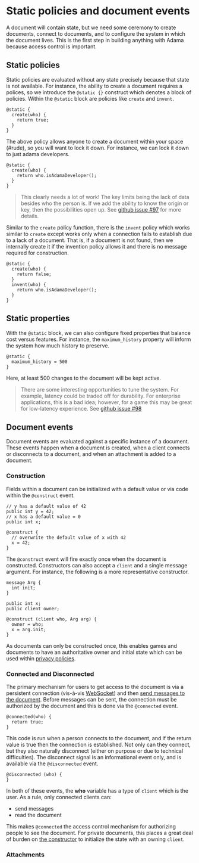 # Static policies and document events

A document will contain state, but we need some ceremony to create documents, connect to documents, and to configure the system in which the document lives. This is the first step in building anything with Adama because access control is important.

## Static policies

Static policies are evaluated without any state precisely because that state is not available. For instance, the ability to create a document requires a polices, so we introduce the ```@static {}``` construct which denotes a block of policies. Within the ```@static``` block are policies like ```create``` and ```invent```.

```adama
@static {
  create(who) {
    return true;
  }
}
```

The above policy allows anyone to create a document within your space (#rude), so you will want to lock it down. For instance, we can lock it down to just adama developers.

```adama
@static {
  create(who) {
    return who.isAdamaDeveloper();
  }
}
```

> This clearly needs a lot of work! The key limits being the lack of data besides who the person is.
> If we add the ability to know the origin or key, then the possibilities open up.
> See [github issue #97](https://github.com/mathgladiator/adama-lang/issues/97) for more details.

Similar to the ```create``` policy function, there is the ```invent``` policy which works similar to ```create``` except works only when a connection fails to establish due to a lack of a document.
That is, if a document is not found, then we internally create it if the invention policy allows it and there is no message required for construction.

```adama
@static {
  create(who) {
    return false;
  }
  invent(who) {
    return who.isAdamaDeveloper();
  }
}
```

## Static properties

With the ```@static``` block, we can also configure fixed properties that balance cost versus features. For instance, the ```maximum_history``` property will inform the system how much history to preserve.

```adama
@static {
  maximum_history = 500
}
```

Here, at least 500 changes to the document will be kept active.

> There are some interesting opportunities to tune the system.
> For example, latency could be traded off for durability.
> For enterprise applications, this is a bad idea; however, for a game this may be great for low-latency experience.
> See [github issue #98](https://github.com/mathgladiator/adama-lang/issues/98)

## Document events

Document events are evaluated against a specific instance of a document. These events happen when a document is created, when a client connects or disconnects to a document, and when an attachment is added to a document.

### Construction

Fields within a document can be initialized with a default value or via code within the ```@construct``` event.

```adama
// y has a default value of 42
public int y = 42;
// x has a default value = 0
public int x;

@construct {
  // overwrite the default value of x with 42
  x = 42;
}
```

The ```@construct``` event will fire exactly once when the document is constructed.
Constructors can also accept a ```client``` and a single message argument.
For instance, the following is a more representative constructor.

```adama
message Arg {
  int init;
}

public int x;
public client owner;

@construct (client who, Arg arg) {
  owner = who;
  x = arg.init;
}
```

As documents can only be constructed once, this enables games and documents to have an authoritative owner and initial state which can be used within [privacy policies](privacy-and-bubbles.md).

### Connected and Disconnected

The primary mechanism for users to get access to the document is via a persistent connection (vis-à-vis [WebSocket](https://developer.mozilla.org/en-US/docs/Web/API/WebSockets_API)) and then [send messages to the document](async.md).
Before messages can be sent, the connection must be authorized by the document and this is done via the ```@connected``` event.

```adama
@connected(who) {
  return true;
}
```

This code is run when a person connects to the document, and if the return value is true then the connection is established.
Not only can they connect, but they also naturally disconnect (either on purpose or due to technical difficulties).
The disconnect signal is an informational event only, and is available via the ```@disconnected``` event.

```adama
@disconnected (who) {	
}
```

In both of these events, the **who** variable has a type of ```client``` which is the user. As a rule, only connected clients can:
* send messages
* read the document

This makes ```@connected``` the access control mechanism for authorizing people to see the document. For private documents, this places a great deal of burden on [the constructor](/docs/reference-constructor) to initialize the state with an owning ```client```.

### Attachments